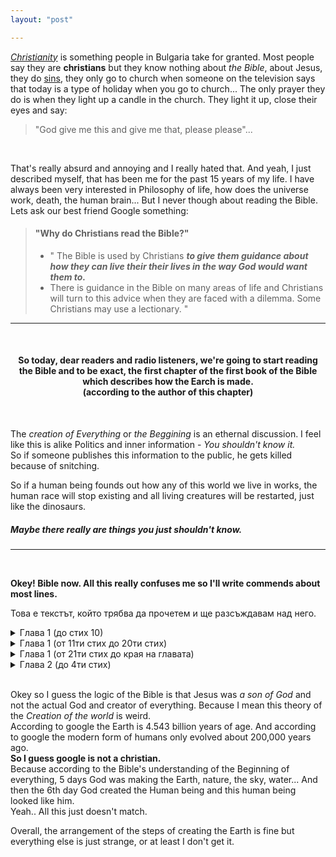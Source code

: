 ```yaml
---
layout: "post"

---
```


[_Christianity_](https://www.britannica.com/topic/Christianity) is something people in Bulgaria take for granted. Most people say they are __christians__ but they know nothing about _the Bible_, about Jesus, they do [sins](https://en.wikipedia.org/wiki/Sin), they only go to church when someone on the television says that today is a type of holiday when you go to church...
The only prayer they do is when they light up a candle in the church. They light it up, close their eyes and say:  
>"God give me this and give me that, please please"...    

<br>

That's really absurd  and annoying and I really hated that. And yeah, I just described myself, that has been me for the past 15 years of my life. I have always been very interested in Philosophy of life, how does the universe work, death, the human brain... But I never though about reading the Bible.  
Lets ask our best friend Google something:  

> #### "Why do Christians read the Bible?"
> - " The Bible is used by Christians ___to give them guidance about how they can live their their lives in the way God would want them to.___  
> - There is guidance in the Bible on many areas of life and Christians will turn to this advice when they are faced with a dilemma. Some Christians may use a lectionary. "   

---

<br>


<h4>
<center>
So today, dear readers and radio listeners, we're going to start reading the Bible and to be exact, the first chapter of the first book of the Bible which describes how the Earch is made.  <br>
(according to the author of this chapter)  
</center>  
</h4>

<br>

The *creation of Everything* or *the Beggining* is an ethernal discussion. I feel like this is alike Politics and inner information - *You shouldn't know it.*  
So if someone publishes this information to the public, he gets killed because of snitching.  

So if a human being founds out how any of this world we live in works, the human race will stop existing and all living creatures will be restarted, just like the dinosaurs.   
##### Maybe there really are things you just shouldn't know.  


---

<br>

__Okey! Bible now. All this really confuses me so I'll write commends about most lines.__  

Това е текстът, който трябва да прочетем и ще разсъждавам над него.

<details>
  <summary>
    Глава 1 (до стих 10)
  </summary>
  
1. В начало Бог създаде небето и земята.  
<br>
  2. А земята беше пуста и неустроена; и тъмнина покриваше бездната; и Божият Дух се носеше над водата.  
<br>
  3. И Бог каза: Да бъде светлина. И стана светлина.
  <br>
  4. И Бог видя, че светлината беше добро; и Бог раздели светлината от тъмнината.
<br>
  5. И Бог нарече светлината Ден, а тъмнината нарече Нощ. И стана вечер, и стана утро, ден първи.
<br>
  6. И Бог каза: Да бъде простор посред водите, който да раздели вода от вода.
<br>
  7. И Бог направи простора; и раздели водата, която беше под простора, от водата, която беше над простора; и стана така.  
<br>
  8. И Бог нарече простора Небе. И стана вечер, и стана утро, ден втори.
<br>
  9. И Бог каза: Да се събере на едно място водата, която е под небето, та да се яви сушата; и стана така.
<br>10. И Бог нарече сушата Земя, а събраната вода нарече Морета; и Бог видя, че беше добро.
</details>

<details>
<summary>
Глава 1 (от 11ти стих до 20ти стих)
</summary>

11. И Бог каза: Да произрасти земята крехка трева, трева семеносна и плодоносно дърво, което да ражда плод, според вида си, чието семе да е в него на земята; и стана така.
  <br>
12. Земята произрасти крехка трева, трева която да дава семе, според вида си, и дърво, което да ражда плод, според вида си, чието семе е в него; и Бог видя, че беше добро.
<br>
13. И стана вечер, и стана утро, ден трети.
<br>
14. И Бог каза: Да има светила на небесния простор, за да разделят деня от нощта; нека служат за знаци и за показване времената, дните и годините;
<br>
  15. и да бъдат за светила на небесния простор, за да осветляват земята; и стана така.
<br>
  16. Бог създаде двете големи светила: по-голямото светило, за да владее деня, а по-малкото светило, за да владее нощта; създаде и звездите.
<br>
  17. И Бог ги постави на небесния простор, за да осветляват земята,
<br>
  18. да владеят деня и нощта, и да разделят светлината от тъмнината; и Бог видя, че беше добро.
<br>
  19. И стана вечер, и стана утро, ден четвърти.
<br>
  20. И Бог каза: Да произведе водата изобилно множества одушевени влечуги, и птици да хвърчат над земята по небесния простор.
</details>

<details>
<summary>
Глава 1 (от 21ти стих до края на главата)
</summary>

21. И Бог създаде големите морски чудовища и всяко одушевено същество, което се движи, които водата произведе изобилно, според видовете им, и всяка крилата птица според вида й; и Бог видя, че беше добро.
<br>
  22. И благослови ги Бог, казвайки: Плодете се, размножавайте се и напълнете водите в моретата; нека се размножават и птиците по земята.
<br>
  23. И стана вечер, и стана утро, ден пети.
  <br>
24. И Бог каза: Да произведе земята одушевени животни, според видовете им: добитък, влечуги и земни зверове, според видовете им; и стана така.
<br>
25. Бог създаде земните зверове според видовете им, добитъка - според видовете му, и всичко което пълзи по земята, според видовете му; и Бог видя, че беше добро.
26. И Бог каза: Да създадем човека по Нашия образ, по Наше подобие; и нека владее над морските риби, над небесните птици, над добитъка, над цялата земя и над всяко животно, което пълзи по земята.
  <br>
27. И Бог създаде човека по Своя образ; по Божия образ го създаде; мъж и жена ги създаде.

  <br>28. И Бог ги благослови. И рече им Бог: Плодете се и се размножавайте, напълнете земята и обладайте я, и владейте над морските риби, над въздушните птици и над всяко живо същество, което се движи по земята.
<br>
  29. И Бог рече: Вижте, давам ви всяка семеносна трева, която е по лицето на цялата земя и всяко дърво, което има в себе си плод на семеносно дърво; те ще ви бъдат за храна.<br>
30. А на всичките земни зверове, на всичките въздушни птици, и на всичко, което пълзи по земята, в което има живот, давам, всяка зелена трева за храна; и стана така.
<br>
31. И Бог видя всичко, което създаде; и, ето, беше твърде добро. И стана вечер, и стана утро, ден шести.
<br>
</details>

<details>
<summary>
Глава 2 (до 4ти стих)
</summary>

1. Така се свършиха небето и земята и цялото тяхно войнство.  
<br>
2. И на седмия ден, като свърши Бог делата, които беше създал, на седмия ден си почина от всичките дела, които беше създал.  
<br>
3. И благослови Бог седмия ден и го освети, защото в него си почина от всичките си дела, от всичко, което Бог беше създал и сътворил.  
  <br>
4. Това е произходът на небето и на земята при сътворението им във времето, когато Господ Бог създаде земя и небе.  
<br>
</details>  

<br>

Okey so I guess the logic of the Bible is that Jesus was _a son of God_ and not the actual God and creator of everything. Because I mean this theory of the _Creation of the world_ is weird.  
According to google the Earth is 4.543 billion years of age. And according to google the modern form of humans only evolved about 200,000 years ago.  
__So I guess google is not a christian.__  
Because according to the Bible's understanding of the Beginning of everything, 5 days God was making the Earth, nature, the sky, water... And then the 6th day God created the Human being and this human being looked like him.  
Yeah.. All this just doesn't match.  

Overall, the arrangement of the steps of creating the Earth is fine but everything else is just strange, or at least I don't get it.
